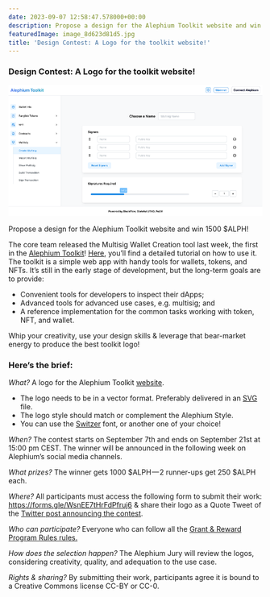 ```yaml
---
date: 2023-09-07 12:58:47.578000+00:00
description: Propose a design for the Alephium Toolkit website and win 1500 $ALPH!
featuredImage: image_8d623d81d5.jpg
title: 'Design Contest: A Logo for the toolkit website!'
---
```


### **Design Contest: A Logo for the toolkit website!**

![](image_8d623d81d5.jpg)

Propose a design for the Alephium Toolkit website and win 1500 \$ALPH!

The core team released the Multisig Wallet Creation tool last week, the first in the <a href="https://alephium.github.io/alephium-toolkit/" class="markup--anchor markup--p-anchor" data-href="https://alephium.github.io/alephium-toolkit/" rel="noopener" target="_blank">Alephium Toolkit</a>! <a href="https://medium.com/@alephium/alephium-multisig-gui-is-here-4b23bec7e2f" class="markup--anchor markup--p-anchor" data-href="https://medium.com/@alephium/alephium-multisig-gui-is-here-4b23bec7e2f" target="_blank">Here</a>, you’ll find a detailed tutorial on how to use it. The toolkit is a simple web app with handy tools for wallets, tokens, and NFTs. It’s still in the early stage of development, but the long-term goals are to provide:

- Convenient tools for developers to inspect their dApps;
- Advanced tools for advanced use cases, e.g. multisig; and
- A reference implementation for the common tasks working with token, NFT, and wallet.

Whip your creativity, use your design skills & leverage that bear-market energy to produce the best toolkit logo!

### **Here’s the brief:**

_What?_ A logo for the Alephium Toolkit <a href="https://alephium.github.io/alephium-toolkit/" class="markup--anchor markup--p-anchor" data-href="https://alephium.github.io/alephium-toolkit/" rel="noopener" target="_blank">website</a>.

- The logo needs to be in a vector format. Preferably delivered in an <a href="https://en.wikipedia.org/wiki/SVG" class="markup--anchor markup--li-anchor" data-href="https://en.wikipedia.org/wiki/SVG" rel="noopener" target="_blank">SVG</a> file.
- The logo style should match or complement the Alephium Style.
- You can use the <a href="https://befonts.com/switzer-font-family.html" class="markup--anchor markup--li-anchor" data-href="https://befonts.com/switzer-font-family.html" rel="noopener" target="_blank">Switzer</a> font, or another one of your choice!

_When?_ The contest starts on September 7th and ends on September 21st at 15:00 pm CEST. The winner will be announced in the following week on Alephium’s social media channels.

_What prizes?_ The winner gets 1000 \$ALPH — 2 runner-ups get 250 \$ALPH each.

_Where?_ All participants must access the following form to submit their work: <a href="https://forms.gle/WsnEE7tHrFdPfruj6" class="markup--anchor markup--p-anchor" data-href="https://forms.gle/WsnEE7tHrFdPfruj6" rel="noopener" target="_blank">https://forms.gle/WsnEE7tHrFdPfruj6</a> & share their logo as a Quote Tweet of the <a href="https://twitter.com/alephium/status/1699769612249030844" class="markup--anchor markup--p-anchor" data-href="https://twitter.com/alephium/status/1699769612249030844" rel="noopener" target="_blank">Twitter post announcing the contest</a>.

_Who can participate?_ Everyone who can follow all the <a href="https://github.com/alephium/community/blob/master/RewardProgramRules.md" class="markup--anchor markup--p-anchor" data-href="https://github.com/alephium/community/blob/master/RewardProgramRules.md" rel="noopener" target="_blank">Grant &amp; Reward Program Rules rules.</a>

_How does the selection happen?_ The Alephium Jury will review the logos, considering creativity, quality, and adequation to the use case.

_Rights & sharing?_ By submitting their work, participants agree it is bound to a Creative Commons license CC-BY or CC-0.
